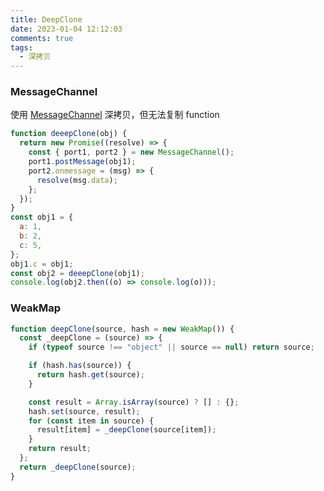```yaml
---
title: DeepClone
date: 2023-01-04 12:12:03
comments: true
tags:
  - 深拷贝
---
```


### MessageChannel

使用 [MessageChannel](https://developer.mozilla.org/zh-CN/docs/Web/API/MessageChannel) 深拷贝，但无法复制 function

```javascript
function deeepClone(obj) {
  return new Promise((resolve) => {
    const { port1, port2 } = new MessageChannel();
    port1.postMessage(obj1);
    port2.onmessage = (msg) => {
      resolve(msg.data);
    };
  });
}
const obj1 = {
  a: 1,
  b: 2,
  c: 5,
};
obj1.c = obj1;
const obj2 = deeepClone(obj1);
console.log(obj2.then((o) => console.log(o)));
```

### WeakMap

```javascript
function deepClone(source, hash = new WeakMap()) {
  const _deepClone = (source) => {
    if (typeof source !== "object" || source == null) return source;

    if (hash.has(source)) {
      return hash.get(source);
    }

    const result = Array.isArray(source) ? [] : {};
    hash.set(source, result);
    for (const item in source) {
      result[item] = _deepClone(source[item]);
    }
    return result;
  };
  return _deepClone(source);
}
```
